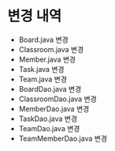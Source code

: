 # 변경 내역
- Board.java 변경
- Classroom.java 변경
- Member.java 변경
- Task.java 변경
- Team.java 변경
- BoardDao.java 변경
- ClassroomDao.java 변경
- MemberDao.java 변경
- TaskDao.java 변경
- TeamDao.java 변경
- TeamMemberDao.java 변경